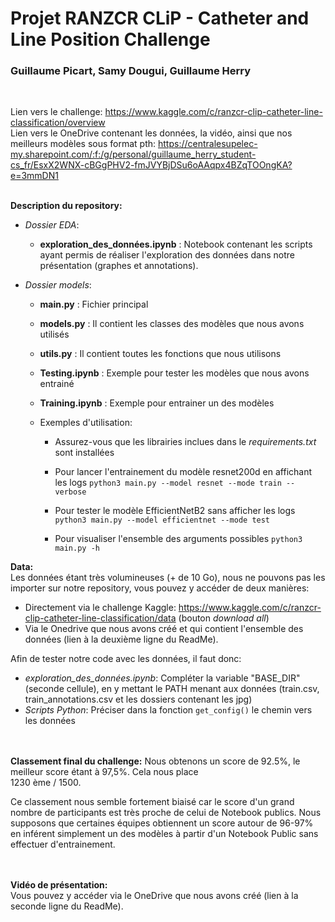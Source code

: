 # Projet RANZCR CLiP - Catheter and Line Position Challenge
### Guillaume Picart, Samy Dougui, Guillaume Herry    
<br> 

Lien vers le challenge: https://www.kaggle.com/c/ranzcr-clip-catheter-line-classification/overview <br>
Lien vers le OneDrive contenant les données, la vidéo, ainsi que nos meilleurs modèles sous format pth: https://centralesupelec-my.sharepoint.com/:f:/g/personal/guillaume_herry_student-cs_fr/EsxX2WNX-cBGgPHV2-fmJVYBjDSu6oAAqpx4BZqTOOngKA?e=3mmDN1
<br><br>

**Description du repository:** <br>
- *Dossier EDA*: <br>
    - **exploration_des_données.ipynb** : Notebook contenant les scripts ayant permis de réaliser l'exploration des données dans notre présentation (graphes et annotations).

- *Dossier models*: <br>
    
    - **main.py** : Fichier principal<br>
    - **models.py** : Il contient les classes des modèles que nous avons utilisés <br>
    - **utils.py** : Il contient toutes les fonctions que nous utilisons
    - **Testing.ipynb** : Exemple pour tester les modèles que nous avons entrainé
    - **Training.ipynb** : Exemple pour entrainer un des modèles
    
    - Exemples d'utilisation:
        
        - Assurez-vous que les librairies inclues dans le *requirements.txt* sont installées

        - Pour lancer l'entrainement du modèle resnet200d en affichant les logs ```python3 main.py --model resnet --mode train --verbose```

        - Pour tester le modèle EfficientNetB2 sans afficher les logs ```python3 main.py --model efficientnet --mode test```

        - Pour visualiser l'ensemble des arguments possibles ```python3 main.py -h```
        


**Data:** <br>
Les données étant très volumineuses (+ de 10 Go), nous ne pouvons pas les importer sur notre repository, vous pouvez y accéder de deux manières: <br>
- Directement via le challenge Kaggle: https://www.kaggle.com/c/ranzcr-clip-catheter-line-classification/data (bouton *download all*)
- Via le Onedrive que nous avons créé et qui contient l'ensemble des données (lien à la deuxième ligne du ReadMe).

Afin de tester notre code avec les données, il faut donc:
- *exploration_des_données.ipynb*: Compléter la variable "BASE_DIR" (seconde cellule), en y mettant le PATH menant aux données (train.csv, train_annotations.csv et les dossiers contenant les jpg) <br>
- *Scripts Python*: Préciser dans la fonction ```get_config()``` le chemin vers les données<br>


<br><br>
**Classement final du challenge:** 
Nous obtenons un score de 92.5%, le meilleur score étant à 97,5%. Cela nous place <br>1230 ème / 1500. <br>

Ce classement nous semble fortement biaisé car le score d'un grand nombre de participants est très proche de celui de Notebook publics. Nous supposons que certaines équipes obtiennent un score autour de 96-97% en inférent simplement un des modèles à partir d'un Notebook Public sans effectuer d'entrainement.


<br><br>
**Vidéo de présentation:** <br>
Vous pouvez y accéder via le OneDrive que nous avons créé (lien à la seconde ligne du ReadMe).





